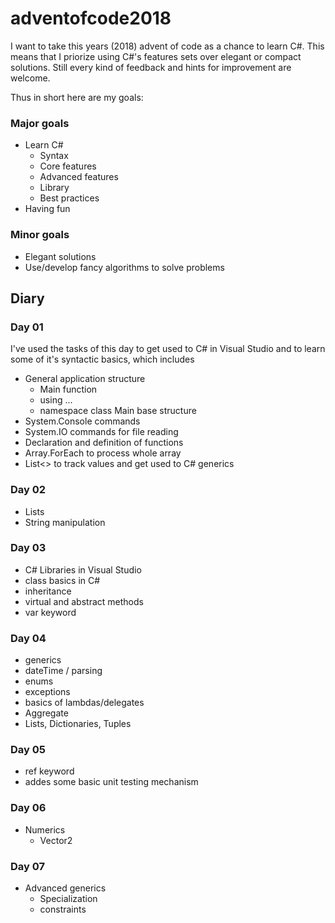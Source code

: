 # adventofcode2018

I want to take this years (2018) advent of code as a chance to learn C#. This means that I priorize using C#'s features sets over elegant or compact solutions. Still every kind of feedback and hints for improvement are welcome. 

Thus in short here are my goals:
### Major goals
- Learn C#
    - Syntax
    - Core features
    - Advanced features
    - Library
    - Best practices
- Having fun

### Minor goals 
- Elegant solutions
- Use/develop fancy algorithms to solve problems

## Diary

### Day 01
I've used the tasks of this day to get used to C# in Visual Studio and to learn some of it's syntactic basics, which includes

- General application structure
    - Main function
    - using ...
    - namespace class Main base structure
- System.Console commands
- System.IO commands for file reading
- Declaration and definition of functions
- Array.ForEach to process whole array
- List<> to track values and get used to C# generics

### Day 02
- Lists
- String manipulation

### Day 03
- C# Libraries in Visual Studio
- class basics in C#
- inheritance
- virtual and abstract methods
- var keyword

### Day 04
- generics
- dateTime / parsing
- enums
- exceptions
- basics of lambdas/delegates
- Aggregate
- Lists, Dictionaries, Tuples

### Day 05
- ref keyword
- addes some basic unit testing mechanism

### Day 06
- Numerics
    - Vector2

### Day 07 
- Advanced generics
    - Specialization
    - constraints